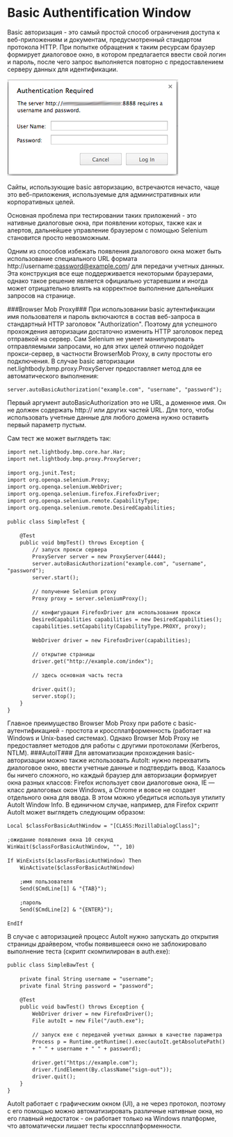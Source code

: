 # Basic Authentification Window
Basic авторизация  - это самый простой способ ограничения доступа к веб-приложениям и документам, предусмотренный стандартом протокола HTTP. При попытке обращения к таким ресурсам браузер формирует диалоговое окно, в котором предлагается ввести свой логин и пароль, после чего запрос выполняется повторно с предоставлением серверу данных для идентификации.

![](/resources/basic_auth_prompt.png)

Cайты, использующие basic авторизацию, встречаются нечасто, чаще это веб-приложения, используемые для административных или корпоративных целей.

Основная проблема при тестировании таких приложений - это нативные диалоговые окна, при появлении которых, также как и алертов, дальнейшее управление браузером с помощью Selenium становится просто невозможным.

Одним из способов избежать появления диалогового окна может быть
использование специального URL формата http://username:password@example.com/ для передачи учетных данных. Эта конструкция все еще поддерживается некоторыми браузерами, однако такое решение является официально устаревшим и иногда может отрицательно влиять на корректное выполнение дальнейших запросов на странице.

###Browser Mob Proxy###
При использовании basic аутентификации имя пользователя и пароль включаются в состав веб-запроса в стандартный HTTP заголовок "Authorization". Поэтому для успешного прохождения авторизации достаточно изменить HTTP заголовок перед отправкой на сервер. Сам Selenium не умеет манипулировать отправляемыми запросами, но для этих целей отлично подойдет прокси-сервер, в частности BrowserMob Proxy, в силу простоты его подключения.  В случае basic авторизации net.lightbody.bmp.proxy.ProxyServer предоставляет метод для ее автоматического выполнения:
```
server.autoBasicAuthorization("example.com", "username", "password");
```
Первый аргумент autoBasicAuthorization это не URL, а доменное имя. Он не должен содержать http:// или других частей URL. Для того, чтобы использовать учетные данные для любого домена нужно оставить первый параметр пустым.

Сам тест же может выглядеть так:
```
import net.lightbody.bmp.core.har.Har;
import net.lightbody.bmp.proxy.ProxyServer;

import org.junit.Test;
import org.openqa.selenium.Proxy;
import org.openqa.selenium.WebDriver;
import org.openqa.selenium.firefox.FirefoxDriver;
import org.openqa.selenium.remote.CapabilityType;
import org.openqa.selenium.remote.DesiredCapabilities;

public class SimpleTest {

    @Test
    public void bmpTest() throws Exception {
        // запуск прокси сервера
        ProxyServer server = new ProxyServer(4444);
        server.autoBasicAuthorization("example.com", "username", "password");
        server.start();

        // получение Selenium proxy
        Proxy proxy = server.seleniumProxy();

        // конфигурация FirefoxDriver для использования прокси
        DesiredCapabilities capabilities = new DesiredCapabilities();
        capabilities.setCapability(CapabilityType.PROXY, proxy);

        WebDriver driver = new FirefoxDriver(capabilities);

        // открытие страницы
        driver.get("http://example.com/index");

        // здесь основная часть теста

        driver.quit();
        server.stop();
    }
}
```
Главное преимущество Browser Mob Proxy при работе с basic-аутентификацией - простота и кроссплатформенность (работает на Windows и Unix-based системах).
Однако Browser Mob Proxy не предоставляет методов для работы с другими протоколами (Kerberos, NTLM).
###AutoIT###
Для автоматизации прохождения basic-авторизации можно также использовать AutoIt: нужно перехватить диалоговое окно, ввести учетные данные и подтвердить ввод. Казалось бы ничего сложного, но каждый браузер для авторизации формирует окна разных классов: Firefox использует свои диалоговые окна, IE — класс диалоговых окон Windows, а Chrome и вовсе не создает отдельного окна для ввода. В этом можно убедиться используя утилиту AutoIt Window Info. В единичном случае, например, для Firefox скрипт AutoIt может выглядеть следующим образом:
```
Local $classForBasicAuthWindow = "[CLASS:MozillaDialogClass]";

;ожидание появления окна 10 секунд
WinWait($classForBasicAuthWindow, "", 10)

If WinExists($classForBasicAuthWindow) Then
    WinActivate($classForBasicAuthWindow)

    ;имя пользователя
    Send($CmdLine[1] & "{TAB}");

    ;пароль
    Send($CmdLine[2] & "{ENTER}");

EndIf
```
В случае с авторизацией процесс AutoIt нужно запускать до открытия страницы драйвером, чтобы появившееся окно не заблокировало выполнение теста (скрипт скомпилирован в auth.exe):
```
public class SimpleBawTest {

    private final String username = "username";
    private final String password = "password";

    @Test
    public void bawTest() throws Exception {
        WebDriver driver = new FirefoxDriver();
        File autoIt = new File("/auth.exe");

        // запуск exe с передачей учетных данных в качестве параметра
        Process p = Runtime.getRuntime().exec(autoIt.getAbsolutePath()
        + " " + username + " " + password);

        driver.get("https://example.com");
        driver.findElement(By.className("sign-out"));
        driver.quit();
    }
}
```
AutoIt работает с графическим окном (UI), а не через протокол, поэтому с его помощью можно автоматизировать различные нативные окна, но его главный недостаток - он работает только на Windows платформе, что автоматически лишает тесты кроссплатформенности.

